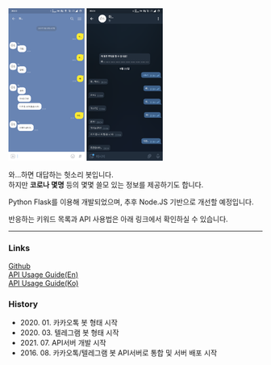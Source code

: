 <img src="Usage_KakaoTalk.png" width="30%" />
<img src="Usage_Telegram.png" width="30%" />

와...하면 대답하는 헛소리 봇입니다.<br/>
하지만 **코로나 몇명** 등의 몇몇 쓸모 있는 정보를 제공하기도 합니다.

Python Flask를 이용해 개발되었으며, 추후 Node.JS 기반으로 개선할 예정입니다.

반응하는 키워드 목록과 API 사용법은 아래 링크에서 확인하실 수 있습니다.

***

### Links

[Github](https://github.com/yymin1022/Wa_API)<br/>
[API Usage Guide(En)](https://github.com/yymin1022/Wa_API/blob/master/Guide_EN.md)<br/>
[API Usage Guide(Ko)](https://github.com/yymin1022/Wa_API/blob/master/Guide_KO.md)

### History

* 2020\. 01\. 카카오톡 봇 형태 시작
* 2020\. 03\. 텔레그램 봇 형태 시작
* 2021\. 07\. API서버 개발 시작
* 2016\. 08\. 카카오톡/텔레그램 봇 API서버로 통합 및 서버 배포 시작
